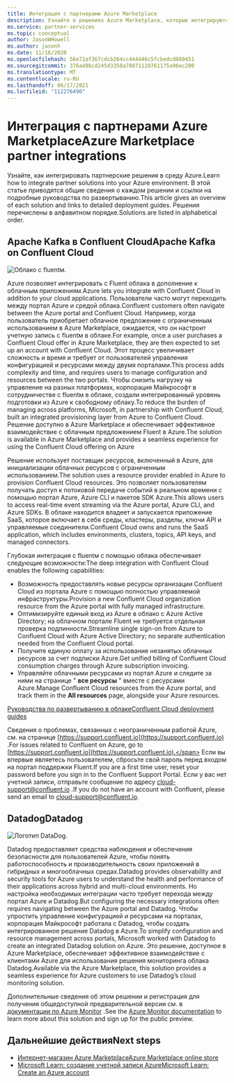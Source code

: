 ```yaml
---
title: Интеграция с партнерами Azure Marketplace
description: Узнайте о решениях Azure Marketplace, которые интегрируются с вашей средой Azure, и получайте ссылки на руководства по развертыванию от партнеров Майкрософт.
ms.service: partner-services
ms.topic: conceptual
author: JasonWHowell
ms.author: jasonh
ms.date: 11/16/2020
ms.openlocfilehash: 56e72af367cdcb264cc444446c5fcbedcd880451
ms.sourcegitcommit: 376a49bcd245d3358a78871128761175a96ec200
ms.translationtype: MT
ms.contentlocale: ru-RU
ms.lasthandoff: 06/17/2021
ms.locfileid: "112276490"
---
```

# <a name="azure-marketplace-partner-integrations"></a><span data-ttu-id="3d1b7-103">Интеграция с партнерами Azure Marketplace</span><span class="sxs-lookup"><span data-stu-id="3d1b7-103">Azure Marketplace partner integrations</span></span>

<span data-ttu-id="3d1b7-104">Узнайте, как интегрировать партнерские решения в среду Azure.</span><span class="sxs-lookup"><span data-stu-id="3d1b7-104">Learn how to integrate partner solutions into your Azure environment.</span></span> <span data-ttu-id="3d1b7-105">В этой статье приводятся общие сведения о каждом решении и ссылки на подробные руководства по развертыванию.</span><span class="sxs-lookup"><span data-stu-id="3d1b7-105">This article gives an overview of each solution and links to detailed deployment guides.</span></span> <span data-ttu-id="3d1b7-106">Решения перечислены в алфавитном порядке.</span><span class="sxs-lookup"><span data-stu-id="3d1b7-106">Solutions are listed in alphabetical order.</span></span> 

## <a name="apache-kafka-on-confluent-cloud"></a><span data-ttu-id="3d1b7-107">Apache Kafka в Confluent Cloud</span><span class="sxs-lookup"><span data-stu-id="3d1b7-107">Apache Kafka on Confluent Cloud</span></span>

![Облако с fluentм.](./media/partners/confluent-cloud.png)

<span data-ttu-id="3d1b7-109">Azure позволяет интегрировать с Fluent облака в дополнение к облачным приложениям.</span><span class="sxs-lookup"><span data-stu-id="3d1b7-109">Azure lets you integrate with Confluent Cloud in addition to your cloud applications.</span></span> <span data-ttu-id="3d1b7-110">Пользователи часто могут переходить между портал Azure и средой облака.</span><span class="sxs-lookup"><span data-stu-id="3d1b7-110">Confluent customers often navigate between the Azure portal and Confluent Cloud.</span></span> <span data-ttu-id="3d1b7-111">Например, когда пользователь приобретает облачное предложение с ограниченным использованием в Azure Marketplace, ожидается, что он настроит учетную запись с fluentм в облаке.</span><span class="sxs-lookup"><span data-stu-id="3d1b7-111">For example, once a user purchases a Confluent Cloud offer in Azure Marketplace, they are then expected to set up an account with Confluent Cloud.</span></span> <span data-ttu-id="3d1b7-112">Этот процесс увеличивает сложность и время и требует от пользователей управления конфигурацией и ресурсами между двумя порталами.</span><span class="sxs-lookup"><span data-stu-id="3d1b7-112">This process adds complexity and time, and requires users to manage configuration and resources between the two portals.</span></span> <span data-ttu-id="3d1b7-113">Чтобы снизить нагрузку на управление на разных платформах, корпорация Майкрософт в сотрудничестве с fluentм в облаке, создали интегрированный уровень подготовки из Azure к свободному облаку.</span><span class="sxs-lookup"><span data-stu-id="3d1b7-113">To reduce the burden of managing across platforms, Microsoft, in partnership with Confluent Cloud, built an integrated provisioning layer from Azure to Confluent Cloud.</span></span> <span data-ttu-id="3d1b7-114">Решение доступно в Azure Marketplace и обеспечивает эффективное взаимодействие с облачным предложением Fluent в Azure.</span><span class="sxs-lookup"><span data-stu-id="3d1b7-114">The solution is available in Azure Marketplace and  provides a seamless experience for using the Confluent Cloud offering on Azure</span></span>

<span data-ttu-id="3d1b7-115">Решение использует поставщик ресурсов, включенный в Azure, для инициализации облачных ресурсов с ограниченным использованием.</span><span class="sxs-lookup"><span data-stu-id="3d1b7-115">The solution uses a resource provider enabled in Azure to provision Confluent Cloud resources.</span></span> <span data-ttu-id="3d1b7-116">Это позволяет пользователям получать доступ к потоковой передаче событий в реальном времени с помощью портал Azure, Azure CLI и пакетов SDK Azure.</span><span class="sxs-lookup"><span data-stu-id="3d1b7-116">This allows users to access real-time event streaming via the Azure portal, Azure CLI, and Azure SDKs.</span></span> <span data-ttu-id="3d1b7-117">В облаке находится владеет и запускается приложение SaaS, которое включает в себя среды, кластеры, разделы, ключи API и управляемые соединители.</span><span class="sxs-lookup"><span data-stu-id="3d1b7-117">Confluent Cloud owns and runs the SaaS application, which includes environments, clusters, topics, API keys, and managed connectors.</span></span>

<span data-ttu-id="3d1b7-118">Глубокая интеграция с fluentм с помощью облака обеспечивает следующие возможности:</span><span class="sxs-lookup"><span data-stu-id="3d1b7-118">The deep integration with Confluent Cloud enables the following capabilities:</span></span>

- <span data-ttu-id="3d1b7-119">Возможность предоставлять новые ресурсы организации Confluent Cloud из портала Azure с помощью полностью управляемой инфраструктуры.</span><span class="sxs-lookup"><span data-stu-id="3d1b7-119">Provision a new Confluent Cloud organization resource from the Azure portal with fully managed infrastructure.</span></span>
- <span data-ttu-id="3d1b7-120">Оптимизируйте единый вход из Azure в облако с Azure Active Directory; на облачном портале Fluent не требуется отдельная проверка подлинности.</span><span class="sxs-lookup"><span data-stu-id="3d1b7-120">Streamline single sign-on from Azure to Confluent Cloud with Azure Active Directory; no separate authentication needed from the Confluent Cloud portal.</span></span>
- <span data-ttu-id="3d1b7-121">Получите единую оплату за использование незанятых облачных ресурсов за счет подписки Azure.</span><span class="sxs-lookup"><span data-stu-id="3d1b7-121">Get unified billing of Confluent Cloud consumption charges through Azure subscription invoicing.</span></span>
- <span data-ttu-id="3d1b7-122">Управляйте облачными ресурсами из портал Azure и следите за ними на странице " **все ресурсы** " вместе с ресурсами Azure.</span><span class="sxs-lookup"><span data-stu-id="3d1b7-122">Manage Confluent Cloud resources from the Azure portal, and track them in the **All resources** page, alongside your Azure resources.</span></span>

[<span data-ttu-id="3d1b7-123">Руководства по развертыванию в облаке</span><span class="sxs-lookup"><span data-stu-id="3d1b7-123">Confluent Cloud deployment guides</span></span>](https://docs.confluent.io/current/cloud/marketplace/index.html)

<span data-ttu-id="3d1b7-124">Сведения о проблемах, связанных с неограниченным работой Azure, см. на странице [https://support.confluent.io](https://support.confluent.io) .</span><span class="sxs-lookup"><span data-stu-id="3d1b7-124">For issues related to Confluent on Azure, go to [https://support.confluent.io](https://support.confluent.io).</span></span> <span data-ttu-id="3d1b7-125">Если вы впервые являетесь пользователем, сбросьте свой пароль перед входом на портал поддержки Fluent.</span><span class="sxs-lookup"><span data-stu-id="3d1b7-125">If you are a first time user, reset your password before you sign in to the Confluent Support Portal.</span></span> <span data-ttu-id="3d1b7-126">Если у вас нет учетной записи, отправьте сообщение по адресу [cloud-support@confluent.io](mailto:cloud-support@confluent.io) .</span><span class="sxs-lookup"><span data-stu-id="3d1b7-126">If you do not have an account with Confluent, please send an email to [cloud-support@confluent.io](mailto:cloud-support@confluent.io).</span></span>

## <a name="datadog"></a><span data-ttu-id="3d1b7-127">Datadog</span><span class="sxs-lookup"><span data-stu-id="3d1b7-127">Datadog</span></span>

![Логотип DataDog.](./media/partners/datadog.png)

<span data-ttu-id="3d1b7-129">Datadog предоставляет средства наблюдения и обеспечения безопасности для пользователей Azure, чтобы понять работоспособность и производительность своих приложений в гибридных и многооблачных средах.</span><span class="sxs-lookup"><span data-stu-id="3d1b7-129">Datadog provides observability and security tools for Azure users to understand the health and performance of their applications across hybrid and multi-cloud environments.</span></span> <span data-ttu-id="3d1b7-130">Но настройка необходимых интеграции часто требует перехода между портал Azure и Datadog.</span><span class="sxs-lookup"><span data-stu-id="3d1b7-130">But configuring the necessary integrations often requires navigating between the Azure portal and Datadog.</span></span> <span data-ttu-id="3d1b7-131">Чтобы упростить управление конфигурацией и ресурсами на порталах, корпорация Майкрософт работала с Datadog, чтобы создать интегрированное решение Datadog в Azure.</span><span class="sxs-lookup"><span data-stu-id="3d1b7-131">To simplify configuration and resource management across portals, Microsoft worked with Datadog to create an integrated Datadog solution on Azure.</span></span> <span data-ttu-id="3d1b7-132">Это решение, доступное в Azure Marketplace, обеспечивает эффективное взаимодействие с клиентами Azure для использования решения мониторинга облака Datadog.</span><span class="sxs-lookup"><span data-stu-id="3d1b7-132">Available via the Azure Marketplace, this solution provides a seamless experience for Azure customers to use Datadog’s cloud monitoring solution.</span></span>

<span data-ttu-id="3d1b7-133">Дополнительные сведения об этом решении и регистрация для получения общедоступной предварительной версии см. в [документации по Azure Monitor](/azure/azure-monitor/platform/partners#datadog) .</span><span class="sxs-lookup"><span data-stu-id="3d1b7-133">See the [Azure Monitor documentation](/azure/azure-monitor/platform/partners#datadog) to learn more about this solution and sign up for the public preview.</span></span>

## <a name="next-steps"></a><span data-ttu-id="3d1b7-134">Дальнейшие действия</span><span class="sxs-lookup"><span data-stu-id="3d1b7-134">Next steps</span></span>

- [<span data-ttu-id="3d1b7-135">Интернет-магазин Azure Marketplace</span><span class="sxs-lookup"><span data-stu-id="3d1b7-135">Azure Marketplace online store</span></span>](https://azure.microsoft.com/marketplace/)
- [<span data-ttu-id="3d1b7-136">Microsoft Learn: создание учетной записи Azure</span><span class="sxs-lookup"><span data-stu-id="3d1b7-136">Microsoft Learn: Create an Azure account</span></span>](/learn/modules/create-an-azure-account/)
